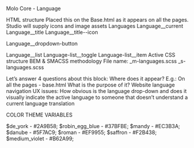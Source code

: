 Molo Core - Language

HTML structure
Placed this on the Base.html as it appears on all the pages.
Studio will supply icons and image assets
Languages
Language__current
Language__title
Language__title--icon

Language__dropdown-button

Language__list 
Language-list__toggle
Language-list__item
Active
CSS structure
BEM & SMACSS methodology
File name:
 _m-languages.scss
_s-languages.scss

Let’s answer 4 questions about this block:
Where does it appear? E.g.: On all the pages - base.html
What is the purpose of it? 
Website language navigation
UX issues: How obvious is the language drop-down  and does it visually indicate the active language to someone that doesn’t understand a current language translation


COLOR THEME VARIABLES

$de_york - #2A9B58;
$robin_egg_blue - #37BFBE;
$mandy - #EC3B3A;
$danube - #5F7AC9;
$roman - #EF9955;
$saffron - #F2B438;
$medium_violet - #B62A99;